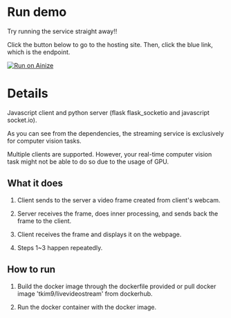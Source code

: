 # Run demo

Try running the service straight away!!

Click the button below to go to the hosting site. Then, click the blue link, which is the endpoint.

[![Run on Ainize](https://ainize.ai/images/run_on_ainize_button.svg)](https://ainize.ai/thetkim9/LiveVideoStream?branch=master)


# Details
Javascript client and python server (flask flask_socketio and javascript socket.io).

As you can see from the dependencies, the streaming service is exclusively for computer vision tasks.

Multiple clients are supported. However, your real-time computer vision task might not be able to do so due to the usage of GPU.


## What it does
1. Client sends to the server a video frame created from client's webcam.

2. Server receives the frame, does inner processing, and sends back the frame to the client.

3. Client receives the frame and displays it on the webpage.

4. Steps 1~3 happen repeatedly.


## How to run
1. Build the docker image through the dockerfile provided or pull docker image 'tkim9/livevideostream' from dockerhub.

2. Run the docker container with the docker image.

